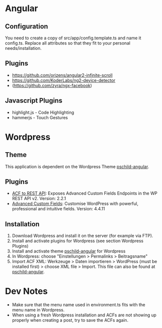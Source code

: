# Angular
## Configuration
You need to create a copy of src/app/config.template.ts and name it config.ts. Replace all attributes so that they fit to your personal needs/installation.

## Plugins
* https://github.com/orizens/angular2-infinite-scroll
* https://github.com/KoderLabs/ng2-device-detector
* (https://github.com/zyra/ngx-facebook)

## Javascript Plugins
* highlight.js - Code Highlighting
* hammerjs - Touch Gestures

# Wordpress
## Theme
This application is dependent on the Wordpress Theme [pschild-angular](https://github.com/pschild/pschild-angular-wordpress-theme).

## Plugins
* [ACF to REST API](http://github.com/airesvsg/acf-to-rest-api): Exposes Advanced Custom Fields Endpoints in the WP REST API v2. Version: 2.2.1
* [Advanced Custom Fields](https://www.advancedcustomfields.com/): Customise WordPress with powerful, professional and intuitive fields. Version: 4.4.11

## Installation
1) Download Wordpress and install it on the server (for example via FTP).
2) Install and activate plugins for Wordpress (see section Wordpress Plugins)
3) Install and activate theme [pschild-angular](https://github.com/pschild/pschild-angular-wordpress-theme) for Wordpress
4) In Wordpress: choose "Einstellungen > Permalinks > Beitragsname"
5) Import ACF XML: Werkzeuge > Daten importieren > WordPress (must be installed first) > choose XML file > Import. This file can also be found at [pschild-angular](https://github.com/pschild/pschild-angular-wordpress-theme).

# Dev Notes
* Make sure that the menu name used in environment.ts fits with the menu name in Wordpress.
* When using a fresh Wordpress installation and ACFs are not showing up properly when creating a post, try to save the ACFs again.